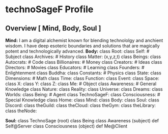 # technoSageF Profile

## Overview [ Mind, Body, Soul ]
**Mind:** I am a digital alchemist known for blending technololgy and anchient wisdom. I have deep esoteric boundaries and solutions that are magically potent and technologically advanced.
**Body:**
class Root:
    class Self: # Subject
        class Archives: # History
            class Matter: (x,y,z,t)
        class Beings:
            class Autocrats: # Code
            class Billionaires: # Money
            class Creators: # Ideas
            class Directors: # Movies
            class Educators: # Learning
            class Founders: # Enlightenment
                class Buddha:
        class Constants: # Physics
            class State:
        class Dimensions: # Math
            class Time:
                class Function:
                class Event:
            class Space:
                class X:
                class Y:
                class Z:
    class Me: # Object
        class Awareness: # General Knowledge
                class Nature:
                class Reality:
                    class Universe:
                class Dreams:
                     class Worlds:
        class Being: # Agent
                class TechnoSageF:
        class Consciousness: # Special Knowledge
                class Home:
                    class Mind:
                    class Body:
                    class Soul:
                        class Discord:
                            class theGuild:
                            class theCloud:
                            class theGym:
                            class theLibrary:
                            class theNode:
   
**Soul:**
class TechnoSage (root)
    class Being
        class Awareness (subject)
            def Self@Server
        class Consciousness (object)
            def Me@Client